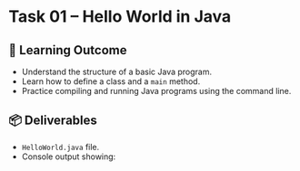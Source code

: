 # Task 01 – Hello World in Java

## 🎯 Learning Outcome
- Understand the structure of a basic Java program.
- Learn how to define a class and a `main` method.
- Practice compiling and running Java programs using the command line.

## 📦 Deliverables
- `HelloWorld.java` file.
- Console output showing:  